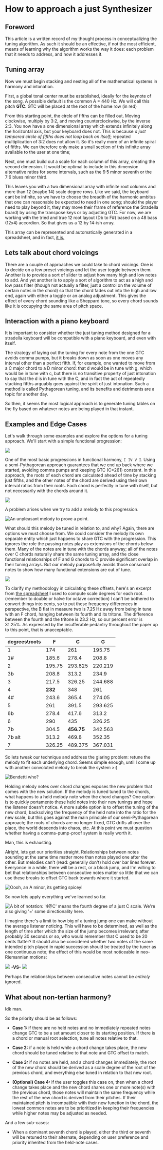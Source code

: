 # How to approach a just Synthesizer

## Foreword

This article is a written record of my thought process in conceptualizing the tuning algorithm. As such it should be an effective, if not the most efficient, means of learning why the algorithm works the way it does: each problem that it needs to address, and how it addresses it.

## Tuning array

Now we must begin stacking and nesting all of the mathematical systems in harmony and intonation. 

First, a global tonal center must be established, ideally for the keynote of the song. A possible default is the common A = 440 Hz. We will call this pitch **GTC**. GTC will be placed at the root of the home row (in red) 

From this starting point, the circle of fifths can be filled out. Moving clockwise, multiply by 3:2, and moving counterclockwise, by the inverse 2:3. You now have a one dimensional array which extends infinitely along the horizontal axis, but your keyboard does not. This is because *a just tempered circle of fifths does not loop back on itself*; repeated multiplication of 3:2 does not allow it. So it's really more of an infinite spiral of fifths. We can therefore only make a small section of this infinite array available to the user at one time; 

Next, one must build out a scale for each column of this array, creating the second dimension. It would be optimal to include in this dimension alternative ratios for some intervals, such as the 9:5 minor seventh or the 7:6 blues minor third.  

This leaves you with a two dimensional array with infinite root columns and more than 12 (maybe 14) scale degree rows.  Like we said, the keyboard cant be infinite, so we have to choose the breadth of the harmonic ambitus that one can reasonable be expected to need in one song; should the player need to play beyond it, they may move their frame of reference the Stradella board) by using the transpose keys or by adjusting GTC. For now, we are working with the tried and true 12 root layout (Db to F#) based on a 48 bass (12x4) accordion. So that gives us a 12 by 14-ish array. 

This array can be represented and automatically generated in a spreadsheet, and in fact, [it is.](tuning_array.ods) 

## Lets talk about chord voicings

There are a couple of approaches we could take to chord voicings. One is to decide on a few preset voicings and let the user toggle between them. Another is to provide a sort of slider to adjust how many high and low notes to add. And yet another is to apply a sort of algorithm to act as a high and low pass filter (though not actually a filter, just a control on the volume of certain notes in the chord) so that the chord fades out into the high and low end, again with either a toggle or an analog adjustment. This gives the effect of every chord sounding like a Sheppard tone, so every chord sounds like it is occupying the same area of pitch space.

## Interaction with a piano keyboard

It is important to consider whether the just tuning method designed for a stradella keyboard will be compatible with a piano keyboard, and even with itself. 

The strategy of laying out the tuning for every note from the one GTC avoids comma pumps, but it breaks down as soon as one moves any interval other than a perfect fifth. If, for example, one wanted to move from a C major chord to a D minor chord: that d would be in tune with g, which would be in tune with c, but there is no transitive property of just intonation to say that the d is in tune with the C, and in fact the act of repeatedly stacking fifths arguably goes against the spirit of just intonation. Such a method is called Pythagorean tuning, and its benefits and detriments are a topic for another day.

So then, it seems the most logical approach is to generate tuning tables on the fly based on whatever notes are being played in that instant.

## Examples and Edge Cases

Let's walk through some examples and explore the options for a tuning approach. We'll start with a simple functional progression:

![](progression1.png)

One of the most basic progressions in functional harmony, `I IV V I`. Using a semi-Pythagorean approach guarantees that we end up back where we started, avoiding comma pumps and keeping GTC (C=261) constant. In this approach, the roots of each chord are calculated ahead of time by stacking just fifths, and the other notes of the chord are derived using their own interval ratios from their roots. Each chord is perfectly in tune with itself, but not necessarily with the chords around it.

![](progression1_semi-pythagorean-1.png)

A problem arises when we try to add a melody to this progression.

![*An unpleasant melody to prove a point.*](progression1_melody2.png)

What should this melody be tuned in relation to, and why? Again, there are options we must choose from. We could consider the melody its own separate entity which just happens to share GTC with the progression. This ignores the role the passing notes play as extensions of the chords below them. Many of the notes are in tune with the chords anyway; all of the notes over C chords naturally share the same tuning array, and the close functional relationships of F and G chords to C provide significant overlap in their tuning arrays. But our melody purposefully avoids those consonant notes to show how many functional extensions are out of tune.

![](progression1_melody2-2.png)

To clarify my methodology in calculating these offsets, here's an excerpt from [the spreadsheet](semi-pythagorean_tuning_array.ods) I used to compute scale degrees for each root. (remember to double or halve for octave correction) I can't be bothered to convert things into cents, so to put these frequency differences in perspective, the B flat in measure two is 7.25 Hz away from being in tune with an F chord, hanging between its fourth and its tritone. The difference between the fourth and the tritone is 23.2 Hz, so our percent error is 31.25%. As expressed by the insufferable pedantry throughout the paper up to this point, that is unacceptable.

| **degrees\\roots** | F       | C       | G       |
| ------------------ | ------- | ------- | ------- |
| 1                  | 174     | 261     | 195.75  |
| 1#                 | 185.6   | 278.4   | 208.8   |
| 2                  | 195.75  | 293.625 | 220.219 |
| 3b                 | 208.8   | 313.2   | 234.9   |
| 3                  | 217.5   | 326.25  | 244.688 |
| 4                  | **232** | 348     | 261     |
| 4#                 | 243.6   | 365.4   | 274.05  |
| 5                  | 261     | 391.5   | 293.625 |
| 6b                 | 278.4   | 417.6   | 313.2   |
| 6                  | 290     | 435     | 326.25  |
| 7b                 | 304.5  |**456.75**| 342.563 |
| 7b alt             | 313.2   | 469.8   | 352.35  |
| 7                  | 326.25  | 489.375 | 367.031 |

So lets tweak our technique and address the glaring problem: retune the melody to fit each underlying chord. Seems simple enough, until I come up with another convoluted melody to break the system >:)

![*Bendetti who?*](progression1_melody3.png)

Holding melody notes over chord changes exposes the new problem that comes with the new solution. If the melody is tuned tuned to the chords, what happens to a held melody note when the chord changes? One option is to quickly portamento these held notes into their new tunings and hope the listener doesn't notice. A more subtle option is to offset the tuning of the new chord, backsolving the frequency of the held note into the ratio for the new scale, but this goes against the main principle of our semi-Pythagorean approach; the roots of chords are no longer fixed, GTC drifts all over the place, the world descends into chaos, etc. At this point we must question whether having a comma-pump-proof system is really worth it. 

Man, this is exhausting.

Alright, lets get our priorities straight. Relationships between notes sounding at the same time matter more than notes played one after the other. But melodies can't (read: generally don't) hold over bar lines forever. Everyonce in a while, there will be a rest, or a block jump, and I'm willing to bet that relationships between consecutive notes matter so little that we can use these breaks to offset GTC back towards where it started.

![*Oooh, an A minor, its getting spicey!*](progression1_melody3-2.png)

So now lets apply everything we've learned so far.

![*A bit of notation: '4@C' means the fourth degree of a just C scale. We're also giving '=' some directionality here.*](progression1_melody3-3.png)

I imagine there's a limit to how big of a tuning jump one can make without the average listener noticing. This will have to be determined, as well as the length of time after which the size of the jump becomes irrelevant; after probably 30 seconds or so, who would remember that C used to be 20 cents flatter? It should also be considered whether two notes of the same intended pitch played in rapid succession should be treated by the tuner as one continuous note; the effect of this would be most noticeable in neo-Riemannian motions:

![](progression2a.png) **-VS-** ![](progression2b.png)

Perhaps the relationships between consecutive notes cannot be *entirely* ignored.

## What about non-tertian harmony?

Idk man.

So the priority should be as follows: 

- **Case 1:** if there are no held notes and no immediately repeated notes change GTC to be a set amount closer to its starting position. If there is a chord or manual root selection, tune all notes relative to that.

- **Case 2:** if a note is held while a chord change takes place, the new chord should be tuned relative to that note and GTC offset to match.

- **Case 3:** if no notes are held, and a chord changes immediately, the root of the new chord should be derived as a scale degree of the root of the previous chord, and everything else tuned in relation to that new root.

- **(Optional) Case 4:** If the user toggles this case on, then when a chord change takes place and the new chord shares one or more note(s) with the previous chord, those notes will maintain the same frequency while the rest of the new chord is derived from their pitches. If their maintained pitch is incompatible with their new function in the chord, the lowest common notes are to be prioritized in keeping their frequencies while higher notes may be adjusted as needed. 

And a few sub-cases:

- When a dominant seventh chord is played, either the third or seventh will be retuned to their alternate, depending on user preference and priority inherited from the held-note cases.
